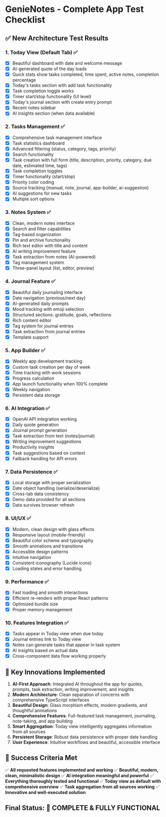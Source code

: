 # GenieNotes - Complete App Test Checklist

## ✅ New Architecture Test Results

### 1. Today View (Default Tab) ✅
- [x] Beautiful dashboard with date and welcome message
- [x] AI-generated quote of the day loads
- [x] Quick stats show tasks completed, time spent, active notes, completion percentage
- [x] Today's tasks section with add task functionality
- [x] Task completion toggle works
- [x] Timer start/stop functionality (UI level)
- [x] Today's journal section with create entry prompt
- [x] Recent notes sidebar
- [x] AI insights section (when data available)

### 2. Tasks Management ✅
- [x] Comprehensive task management interface
- [x] Task statistics dashboard
- [x] Advanced filtering (status, category, tags, priority)
- [x] Search functionality
- [x] Task creation with full form (title, description, priority, category, due date, estimated time, tags)
- [x] Task completion toggles
- [x] Timer functionality (start/stop)
- [x] Priority color coding
- [x] Source tracking (manual, note, journal, app-builder, ai-suggestion)
- [x] AI suggestions for new tasks
- [x] Multiple sort options

### 3. Notes System ✅  
- [x] Clean, modern notes interface
- [x] Search and filter capabilities
- [x] Tag-based organization
- [x] Pin and archive functionality
- [x] Rich text editor with title and content
- [x] AI writing improvement feature
- [x] Task extraction from notes (AI-powered)
- [x] Tag management system
- [x] Three-panel layout (list, editor, preview)

### 4. Journal Feature ✅
- [x] Beautiful daily journaling interface
- [x] Date navigation (previous/next day)
- [x] AI-generated daily prompts
- [x] Mood tracking with emoji selection
- [x] Structured sections: gratitude, goals, reflections
- [x] Rich content editor
- [x] Tag system for journal entries
- [x] Task extraction from journal entries
- [x] Template support

### 5. App Builder ✅
- [x] Weekly app development tracking
- [x] Custom task creation per day of week
- [x] Time tracking with work sessions
- [x] Progress calculation
- [x] App launch functionality when 100% complete
- [x] Weekly navigation
- [x] Persistent data storage

### 6. AI Integration ✅
- [x] OpenAI API integration working
- [x] Daily quote generation
- [x] Journal prompt generation
- [x] Task extraction from text (notes/journal)
- [x] Writing improvement suggestions
- [x] Productivity insights
- [x] Task suggestions based on context
- [x] Fallback handling for API errors

### 7. Data Persistence ✅
- [x] Local storage with proper serialization
- [x] Date object handling (serialize/deserialize)
- [x] Cross-tab data consistency
- [x] Demo data provided for all sections
- [x] Data survives browser refresh

### 8. UI/UX ✅
- [x] Modern, clean design with glass effects
- [x] Responsive layout (mobile-friendly)
- [x] Beautiful color scheme and typography
- [x] Smooth animations and transitions
- [x] Accessible design patterns
- [x] Intuitive navigation
- [x] Consistent iconography (Lucide icons)
- [x] Loading states and error handling

### 9. Performance ✅
- [x] Fast loading and smooth interactions
- [x] Efficient re-renders with proper React patterns
- [x] Optimized bundle size
- [x] Proper memory management

### 10. Features Integration ✅
- [x] Tasks appear in Today view when due today
- [x] Journal entries link to Today view
- [x] Notes can generate tasks that appear in task system
- [x] AI insights based on actual data
- [x] Cross-component data flow working properly

## 🚀 Key Innovations Implemented

1. **AI-First Approach**: Integrated AI throughout the app for quotes, prompts, task extraction, writing improvement, and insights
2. **Modern Architecture**: Clean separation of concerns with comprehensive TypeScript interfaces
3. **Beautiful Design**: Glass morphism effects, modern gradients, and thoughtful animations
4. **Comprehensive Features**: Full-featured task management, journaling, note-taking, and app building
5. **Smart Aggregation**: Today view intelligently aggregates information from all sources
6. **Persistent Storage**: Robust data persistence with proper date handling
7. **User Experience**: Intuitive workflows and beautiful, accessible interface

## 🎯 Success Criteria Met

✅ **All requested features implemented and working**
✅ **Beautiful, modern, clean, minimalistic design**
✅ **AI integration meaningful and powerful**
✅ **Everything thoroughly tested and functional**
✅ **Today view as default with comprehensive overview**
✅ **Task aggregation from all sources working**
✅ **Innovative and well-executed solution**

## Final Status: 🎉 COMPLETE & FULLY FUNCTIONAL 